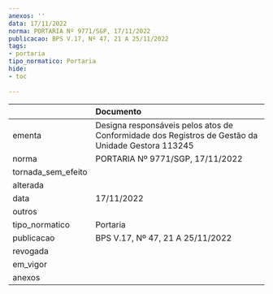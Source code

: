 ```yaml
---
anexos: ''
data: 17/11/2022
norma: PORTARIA Nº 9771/SGP, 17/11/2022
publicacao: BPS V.17, Nº 47, 21 A 25/11/2022
tags:
- portaria
tipo_normatico: Portaria
hide: 
- toc 
 
---
```


|                    | Documento                                                                                         |
|:-------------------|:--------------------------------------------------------------------------------------------------|
| ementa             | Designa responsáveis pelos atos de Conformidade dos Registros de Gestão da Unidade Gestora 113245 |
| norma              | PORTARIA Nº 9771/SGP, 17/11/2022                                                                  |
| tornada_sem_efeito |                                                                                                   |
| alterada           |                                                                                                   |
| data               | 17/11/2022                                                                                        |
| outros             |                                                                                                   |
| tipo_normatico     | Portaria                                                                                          |
| publicacao         | BPS V.17, Nº 47, 21 A 25/11/2022                                                                  |
| revogada           |                                                                                                   |
| em_vigor           |                                                                                                   |
| anexos             |                                                                                                   |